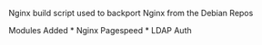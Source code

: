 Nginx build script used to backport Nginx from the Debian Repos

Modules Added
	*   Nginx Pagespeed
	*   LDAP Auth
